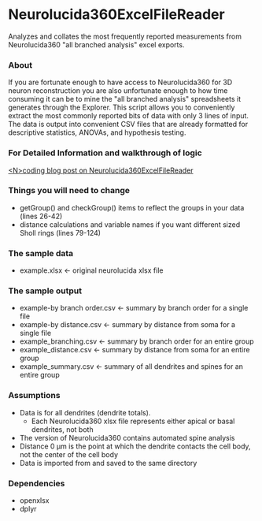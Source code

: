 # Neurolucida360ExcelFileReader
Analyzes and collates the most frequently reported measurements from Neurolucida360 "all branched analysis" excel exports.

### About
If you are fortunate enough to have access to Neurolucida360 for 3D neuron reconstruction you are also unfortunate enough to how time consuming it can be to mine the "all branched analysis" spreadsheets it generates through the Explorer. This script allows you to conveniently extract the most commonly reported bits of data with only 3 lines of input. The data is output into convenient CSV files that are already formatted for descriptive statistics, ANOVAs, and hypothesis testing.

### For Detailed Information and walkthrough of logic
<a href = "https://haleygeek.com/2017/08/10/extract-data-from-neurolucida360-branched-analysis-excel-files/">&lt;N&gt;coding blog post on Neurolucida360ExcelFileReader</a>

### Things you will need to change

* getGroup() and checkGroup() items to reflect the groups in your data (lines 26-42)
* distance calculations and variable names if you want different sized Sholl rings (lines 79-124)

### The sample data

* example.xlsx <- original neurolucida xlsx file

### The sample output

* example-by branch order.csv <- summary by branch order for a single file
* example-by distance.csv <- summary by distance from soma for a single file
* example_branching.csv <- summary by branch order for an entire group
* example_distance.csv <- summary by distance from soma for an entire group
* example_summary.csv <- summary of all dendrites and spines for an entire group

### Assumptions

* Data is for all dendrites (dendrite totals).
  * Each Neurolucida360 xlsx file represents either apical or basal dendrites, not both
* The version of Neurolucida360 contains automated spine analysis
* Distance 0 μm is the point at which the dendrite contacts the cell body, not the center of the cell body
* Data is imported from and saved to the same directory

### Dependencies

* openxlsx
* dplyr
